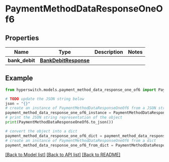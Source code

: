 # PaymentMethodDataResponseOneOf6


## Properties

Name | Type | Description | Notes
------------ | ------------- | ------------- | -------------
**bank_debit** | [**BankDebitResponse**](BankDebitResponse.md) |  | 

## Example

```python
from hyperswitch.models.payment_method_data_response_one_of6 import PaymentMethodDataResponseOneOf6

# TODO update the JSON string below
json = "{}"
# create an instance of PaymentMethodDataResponseOneOf6 from a JSON string
payment_method_data_response_one_of6_instance = PaymentMethodDataResponseOneOf6.from_json(json)
# print the JSON string representation of the object
print(PaymentMethodDataResponseOneOf6.to_json())

# convert the object into a dict
payment_method_data_response_one_of6_dict = payment_method_data_response_one_of6_instance.to_dict()
# create an instance of PaymentMethodDataResponseOneOf6 from a dict
payment_method_data_response_one_of6_from_dict = PaymentMethodDataResponseOneOf6.from_dict(payment_method_data_response_one_of6_dict)
```
[[Back to Model list]](../README.md#documentation-for-models) [[Back to API list]](../README.md#documentation-for-api-endpoints) [[Back to README]](../README.md)


